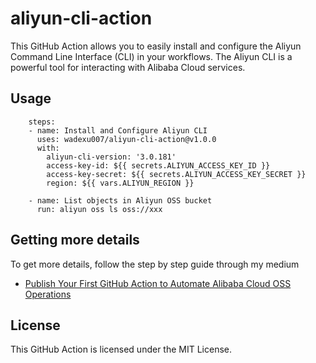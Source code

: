 # aliyun-cli-action

This GitHub Action allows you to easily install and configure the Aliyun Command Line Interface (CLI) in your workflows. The Aliyun CLI is a powerful tool for interacting with Alibaba Cloud services.


## Usage
```
    steps:
    - name: Install and Configure Aliyun CLI
      uses: wadexu007/aliyun-cli-action@v1.0.0
      with:
        aliyun-cli-version: '3.0.181'
        access-key-id: ${{ secrets.ALIYUN_ACCESS_KEY_ID }}
        access-key-secret: ${{ secrets.ALIYUN_ACCESS_KEY_SECRET }}
        region: ${{ vars.ALIYUN_REGION }}

    - name: List objects in Aliyun OSS bucket
      run: aliyun oss ls oss://xxx
```

## Getting more details

To get more details, follow the step by step guide through my medium 
- [Publish Your First GitHub Action to Automate Alibaba Cloud OSS Operations](https://medium.com/@wadexu007/3337aa5e5d60?source=friends_link&sk=0c86e6344745b34eeb551e601af3bbc7)

## License
This GitHub Action is licensed under the MIT License.
